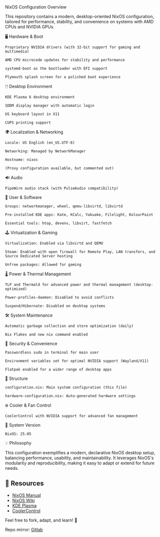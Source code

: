 NixOS Configuration Overview

This repository contains a modern, desktop-oriented NixOS configuration, tailored for performance, stability, and convenience on systems with AMD CPUs and NVIDIA GPUs.


🖥️ Hardware & Boot   

    Proprietary NVIDIA drivers (with 32-bit support for gaming and multimedia)

    AMD CPU microcode updates for stability and performance

    systemd-boot as the bootloader with EFI support

    Plymouth splash screen for a polished boot experience
    

🖱️ Desktop Environment

    KDE Plasma 6 desktop environment

    SDDM display manager with automatic login

    US keyboard layout in X11

    CUPS printing support
    

🌍 Localization & Networking

    Locale: US English (en_US.UTF-8)    

    Networking: Managed by NetworkManager

    Hostname: nixos

    (Proxy configuration available, but commented out)
    

🔊 Audio

    PipeWire audio stack (with PulseAudio compatibility)

👤 User & Software   

    Groups: networkmanager, wheel, qemu-libvirtd, libvirtd

    Pre-installed KDE apps: Kate, KCalc, Yakuake, Filelight, KolourPaint

    Essential tools: htop, devenv, libvirt, fastfetch
    

🕹️ Virtualization & Gaming

    Virtualization: Enabled via libvirtd and QEMU

    Steam: Enabled with open firewall for Remote Play, LAN transfers, and Source Dedicated Server hosting

    Unfree packages: Allowed for gaming
    

🌡️ Power & Thermal Management

    TLP and Thermald for advanced power and thermal management (desktop-optimized)

    Power-profiles-daemon: Disabled to avoid conflicts

    Suspend/Hibernate: Disabled on desktop systems
    

🛠️ System Maintenance

    Automatic garbage collection and store optimization (daily)

    Nix Flakes and new nix command enabled
    

🔐 Security & Convenience

    Passwordless sudo in terminal for main user

    Environment variables set for optimal NVIDIA support (Wayland/X11)

    Flatpak enabled for a wider range of desktop apps
    
    

 📁 Structure

    configuration.nix: Main system configuration (this file)

    hardware-configuration.nix: Auto-generated hardware settings


❄️ Cooler & Fan Control

    CoolerControl with NVIDIA support for advanced fan management
    

📝 System Version

    NixOS: 25.05
    

💡 Philosophy

This configuration exemplifies a modern, declarative NixOS desktop setup, balancing performance, usability, and maintainability. It leverages NixOS's modularity and reproducibility, making it easy to adapt or extend for future needs.


## 🔗 Resources

- [NixOS Manual](https://nixos.org/manual/nixos/stable/)
- [NixOS Wiki](https://nixos.wiki/)
- [KDE Plasma](https://kde.org/plasma-desktop/)
- [CoolerControl](https://github.com/codifryed/coolercontrol)


Feel free to fork, adapt, and learn! 🚀

Repo mirror: [Gitlab](https://gitlab.com/S1RCAM/personal-nix-configuration)
